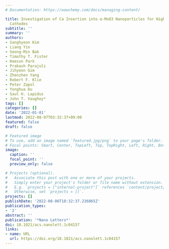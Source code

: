 ```yaml
---
# Documentation: https://wowchemy.com/docs/managing-content/

title: Investigation of Ca Insertion into α-MoO3 Nanoparticles for High Capacity Ca-Ion
  Cathodes
subtitle: ''
summary: ''
authors:
- Sanghyeon Kim
- Liang Yin
- Seong-Min Bak
- Timothy T. Fister
- Haesun Park
- Prakash Parajuli
- Jihyeon Gim
- Zhenzhen Yang
- Robert F. Klie
- Peter Zapol
- Yonghua Du
- Saul H. Lapidus
- John T. Vaughey*
tags: []
categories: []
date: '2022-01-01'
lastmod: 2022-08-07T03:32:37+09:00
featured: false
draft: false

# Featured image
# To use, add an image named `featured.jpg/png` to your page's folder.
# Focal points: Smart, Center, TopLeft, Top, TopRight, Left, Right, BottomLeft, Bottom, BottomRight.
image:
  caption: ''
  focal_point: ''
  preview_only: false

# Projects (optional).
#   Associate this post with one or more of your projects.
#   Simply enter your project's folder or file name without extension.
#   E.g. `projects = ["internal-project"]` references `content/project/deep-learning/index.md`.
#   Otherwise, set `projects = []`.
projects: []
publishDate: '2022-08-06T18:32:37.236865Z'
publication_types:
- '2'
abstract: ''
publication: '*Nano Letters*'
doi: 10.1021/acs.nanolett.1c04157
links:
- name: URL
  url: https://doi.org/10.1021/acs.nanolett.1c04157
---
```

